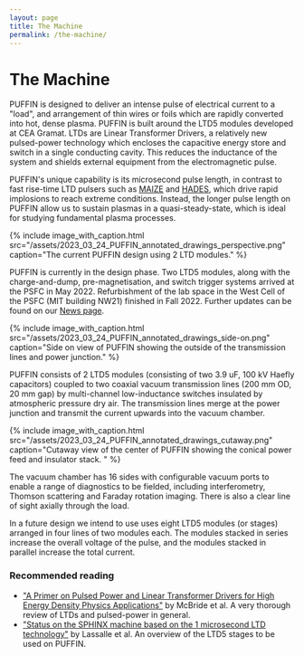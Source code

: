 ```yaml
---
layout: page
title: The Machine
permalink: /the-machine/
---
```


# The Machine

PUFFIN is designed to deliver an intense pulse of electrical current to a "load", and arrangement of thin wires or foils which are rapidly converted into hot, dense plasma. PUFFIN is built around the LTD5 modules developed at CEA Gramat. LTDs are Linear Transformer Drivers, a relatively new pulsed-power technology which encloses the capacitive energy store and switch in a single conducting cavity. This reduces the inductance of the system and shields external equipment from the electromagnetic pulse.

PUFFIN's unique capability is its microsecond pulse length, in contrast to fast rise-time LTD pulsers such as [MAIZE](https://plasmabay.engin.umich.edu/research/michigan-accelerator-for-inductive-z-pinch-experiments-maize/) and [HADES](http://gourdain.pas.rochester.edu/index.php/research/experiment/hades), which drive rapid implosions to reach extreme conditions. Instead, the longer pulse length on PUFFIN allow us to sustain plasmas in a quasi-steady-state, which is ideal for studying fundamental plasma processes.

{% include image_with_caption.html src="/assets/2023_03_24_PUFFIN_annotated_drawings_perspective.png" caption="The current PUFFIN design using 2 LTD modules." %}

PUFFIN is currently in the design phase. Two LTD5 modules, along with the charge-and-dump, pre-magnetisation, and switch trigger systems arrived at the PSFC in May 2022. Refurbishment of the lab space in the West Cell of the PSFC (MIT building NW21) finished in Fall 2022. Further updates can be found on our [News page](https://puffin.mit.edu/news/).

{% include image_with_caption.html src="/assets/2023_03_24_PUFFIN_annotated_drawings_side-on.png" caption="Side on view of PUFFIN showing the outside of the transmission lines and power junction." %}

PUFFIN consists of 2 LTD5 modules (consisting of two 3.9 uF, 100 kV Haefly capacitors) coupled to two coaxial vacuum transmission lines (200 mm OD, 20 mm gap) by multi-channel low-inductance switches insulated by atmospheric pressure dry air.
The transmission lines merge at the power junction and transmit the current upwards into the vacuum chamber.

{% include image_with_caption.html src="/assets/2023_03_24_PUFFIN_annotated_drawings_cutaway.png" caption="Cutaway view of the center of PUFFIN showing the conical power feed and insulator stack. " %}

The vacuum chamber has 16 sides with configurable vacuum ports to enable a range of diagnostics to be fielded, including interferometry, Thomson scattering and Faraday rotation imaging. There is also a clear line of sight axially through the load.

In a future design we intend to use uses eight LTD5 modules (or stages) arranged in four lines of two modules each. The modules stacked in series increase the overall voltage of the pulse, and the modules stacked in parallel increase the total current.


### Recommended reading
- ["A Primer on Pulsed Power and Linear Transformer Drivers for High Energy Density Physics Applications"](https://spiral.imperial.ac.uk/handle/10044/1/64848) by McBride et al. A very thorough review of LTDs and pulsed-power in general.
- ["Status on the SPHINX machine based on the 1 microsecond LTD technology"](https://ieeexplore.ieee.org/document/4651825) by Lassalle et al. An overview of the LTD5 stages to be used on PUFFIN.
